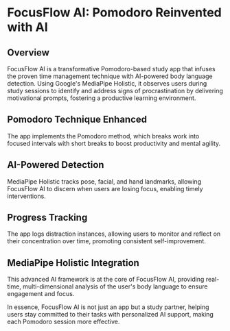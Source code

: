 # FocusFlow AI: Pomodoro Reinvented with AI

## Overview
FocusFlow AI is a transformative Pomodoro-based study app that infuses the proven time management technique with AI-powered body language detection. Using Google's MediaPipe Holistic, it observes users during study sessions to identify and address signs of procrastination by delivering motivational prompts, fostering a productive learning environment.

## Pomodoro Technique Enhanced
The app implements the Pomodoro method, which breaks work into focused intervals with short breaks to boost productivity and mental agility.

## AI-Powered Detection
MediaPipe Holistic tracks pose, facial, and hand landmarks, allowing FocusFlow AI to discern when users are losing focus, enabling timely interventions.

## Progress Tracking
The app logs distraction instances, allowing users to monitor and reflect on their concentration over time, promoting consistent self-improvement.

## MediaPipe Holistic Integration
This advanced AI framework is at the core of FocusFlow AI, providing real-time, multi-dimensional analysis of the user's body language to ensure engagement and focus.

In essence, FocusFlow AI is not just an app but a study partner, helping users stay committed to their tasks with personalized AI support, making each Pomodoro session more effective.
